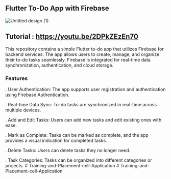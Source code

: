## Flutter To-Do App with Firebase

![Untitled design (1)](https://github.com/alireza4585/flutter-to-do-app/assets/102475069/ac08ec28-560f-4bc6-a728-026c9556e1f4)

## Tutorial : https://youtu.be/2DPkZEzEn70

This repository contains a simple Flutter to-do app that utilizes Firebase for backend services. The app allows users to create, manage, and organize their to-do tasks seamlessly. Firebase is integrated for real-time data synchronization, authentication, and cloud storage.


### Features

. User Authentication: The app supports user registration and authentication using Firebase Authentication.

. Real-time Data Sync: To-do tasks are synchronized in real-time across multiple devices.

. Add and Edit Tasks: Users can add new tasks and edit existing ones with ease.

. Mark as Complete: Tasks can be marked as complete, and the app provides a visual indication for completed tasks.

. Delete Tasks: Users can delete tasks they no longer need.

. Task Categories: Tasks can be organized into different categories or projects.
#   T r a i n i n g - a n d - P l a c e m e n t - c e l l - A p p l i c a t i o n  
 #   T r a i n i n g - a n d - P l a c e m e n t - c e l l - A p p l i c a t i o n  
 